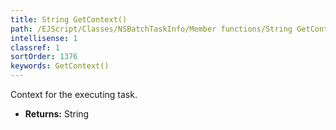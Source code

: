 ```yaml
---
title: String GetContext()
path: /EJScript/Classes/NSBatchTaskInfo/Member functions/String GetContext()
intellisense: 1
classref: 1
sortOrder: 1376
keywords: GetContext()
---
```



Context for the executing task.



* **Returns:** String


